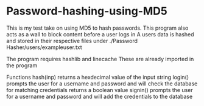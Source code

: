 # Password-hashing-using-MD5

This is my test take on using MD5 to hash passwords.
This program also acts as a wall to block content before a user logs in
A users data is hashed and stored in their respective files under ./Password Hasher/users/exampleuser.txt

The program requires hashlib and linecache
These are already imported in the program

Functions
  hash(inp)
    returns a hexdecimal value of the input string
  login()
    prompts the user for a username and password and will check the database for matching credentials
    returns a boolean value
  signin()
    prompts the user for a username and password and will add the credentials to the database

